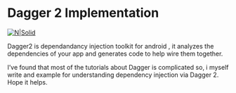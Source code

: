 # Dagger 2 Implementation

[![N|Solid](https://cldup.com/dTxpPi9lDf.thumb.png)](https://nodesource.com/products/nsolid)

Dagger2 is dependandancy injection toolkit for android ,
it analyzes the dependencies of your app and generates code to help wire them together.

I’ve found that most of the tutorials about Dagger is complicated so, i myself write and example for understanding dependency injection via Dagger 2.
Hope it helps.